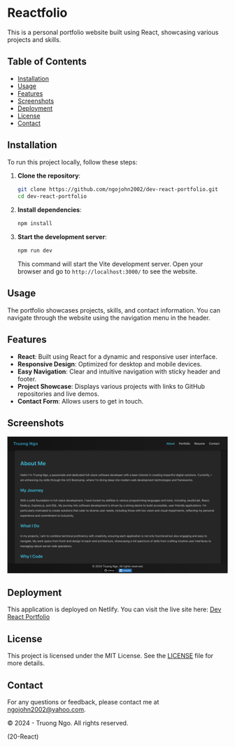 # Reactfolio

This is a personal portfolio website built using React, showcasing various projects and skills.

## Table of Contents

- [Installation](#installation)
- [Usage](#usage)
- [Features](#features)
- [Screenshots](#screenshots)
- [Deployment](#deployment)
- [License](#license)
- [Contact](#contact)

## Installation

To run this project locally, follow these steps:

1. **Clone the repository**:

   ```bash
   git clone https://github.com/ngojohn2002/dev-react-portfolio.git
   cd dev-react-portfolio
   ```

2. **Install dependencies**:

   ```bash
   npm install
   ```

3. **Start the development server**:

   ```bash
   npm run dev
   ```

   This command will start the Vite development server. Open your browser and go to `http://localhost:3000/` to see the website.

## Usage

The portfolio showcases projects, skills, and contact information. You can navigate through the website using the navigation menu in the header.

## Features

- **React**: Built using React for a dynamic and responsive user interface.
- **Responsive Design**: Optimized for desktop and mobile devices.
- **Easy Navigation**: Clear and intuitive navigation with sticky header and footer.
- **Project Showcase**: Displays various projects with links to GitHub repositories and live demos.
- **Contact Form**: Allows users to get in touch.

## Screenshots

![Home Page](./public/images/20-React-dev-react-folio.png)

## Deployment

This application is deployed on Netlify. You can visit the live site here: [Dev React Portfolio](https://enchanting-ganache-d92d7f.netlify.app/)

## License

This project is licensed under the MIT License. See the [LICENSE](./LICENSE) file for more details.

## Contact

For any questions or feedback, please contact me at [ngojohn2002@yahoo.com](mailto:ngojohn2002@yahoo.com).

&copy; 2024 - Truong Ngo. All rights reserved.

(20-React)